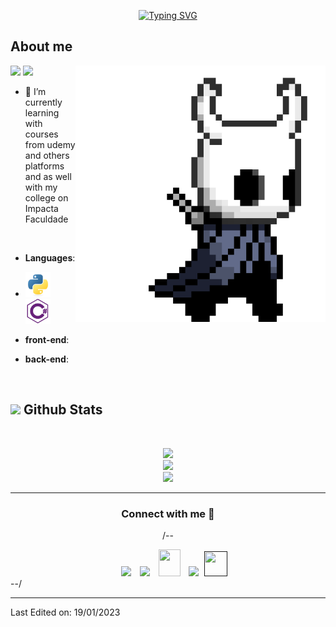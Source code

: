 <p align="center">
<a href="https://git.io/typing-svg"><img src="https://readme-typing-svg.demolab.com?font=Georgia&weight=800&pause=1000&size=33&color=042D5E&width=370&height=100&lines=Hi+%2C+I'm+Sergio+Ferreira+%F0%9F%91%8B" alt="Typing SVG" /></a>
</p>
<p align="left"> 

 </p>
	
## **About me**


<picture> <img align="right" src="https://raw.githubusercontent.com/TanZng/TanZng/master/assets/hollor_knight3.gif" width = 400px></picture>
 <p align="left">
  <img src="https://img.shields.io/badge/Focus-Backend%20Development-dodgerblue" />
  <img src="https://img.shields.io/badge/Languages-English-dodgerblue" />
</p>

- 🌱 I’m currently learning with courses from udemy and others platforms and as well with my college on Impacta Faculdade


<br>

<p align="center">

- **Languages**:
- 
   <img src="https://raw.githubusercontent.com/devicons/devicon/master/icons/python/python-original.svg" width="40" height="40" alt="python"/>
   <img src="https://raw.githubusercontent.com/devicons/devicon/master/icons/csharp/csharp-line.svg" width="40" height="40" alt="csharp"/>
   
- **front-end**:


 - **back-end**:




<br>
</p>


## <img src="https://media.giphy.com/media/iY8CRBdQXODJSCERIr/giphy.gif" width="35"><b> Github Stats </b>
<br>

<div align="center">

![](https://github-readme-stats.vercel.app/api?username=sergioferreiira&theme=dracula&hide_border=false&include_all_commits=true&count_private=true)<br/>
![](https://github-readme-streak-stats.herokuapp.com/?user=sergioferreiira&theme=dracula&hide_border=false)<br/>
![](https://github-readme-stats.vercel.app/api/top-langs/?username=sergioferreiira&theme=dracula&hide_border=false&include_all_commits=true&count_private=true&layout=compact)
	
</a>
</div>



-----

<h3 align="center" >Connect with me 🤝 </h3>

<p align="center">
/--
 <div align="center"  class="icons-social" style="margin-left: 10px;">
        <a   target="_blank" href="https://www.linkedin.com/in/">
			<img src="https://img.icons8.com/doodle/40/000000/linkedin--v2.png" style="margin-left: 10px;" ></a>
        <a style="margin-left: 10px;" target="_blank" href="">
		<img src="https://img.icons8.com/doodle/40/000000/github--v1.png"></a>
           <a style="margin-left: 10px;" target="_blank" href="https://">
		<img src="https://img.icons8.com/doodle/2x/gmail-new.png" style=" width:35px; height:43px;"></a>
		<a style="margin-left: 10px;" target="_blank" href="">
				<img src="https://img.icons8.com/external-tal-revivo-color-tal-revivo/40/000000/external-stack-overflow-is-a-question-and-answer-site-for-professional-logo-color-tal-revivo.png"></a>
		<a style="margin-left: 5px;" target="_blank" href="">
					<img src="https://img.icons8.com/ultraviolet/2x/resume.png" style=" width:37px; height:40px;"></a>
      </div>
      --/

</p>


	

</div>


------
Last Edited on: 19/01/2023
